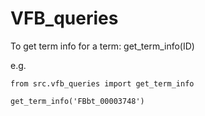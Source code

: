 # VFB_queries

To get term info for a term:
get_term_info(ID)

e.g.
```
from src.vfb_queries import get_term_info

get_term_info('FBbt_00003748')

```

